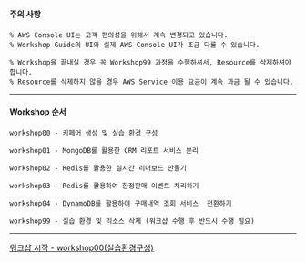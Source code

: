 #### 주의 사항

```
% AWS Console UI는 고객 편의성을 위해서 계속 변경되고 있습니다. 
% Workshop Guide의 UI와 실제 AWS Console UI가 조금 다를 수 있습니다.

% Workshop을 끝내실 경우 꼭 Workshop99 과정을 수행하셔서, Resource를 삭제하셔야 합니다.
% Resource를 삭제하지 않을 경우 AWS Service 이용 요금이 계속 과금 될 수 있습니다.
```

---

#### Workshop 순서

```
workshop00 - 키페어 생성 및 실습 환경 구성

workshop01 - MongoDB를 활용한 CRM 리포트 서비스 분리

workshop02 - Redis를 활용한 실시간 리더보드 만들기

workshop03 - Redis를 활용하여 한정판매 이벤트 처리하기

workshop04 - DynamoDB를 활용하여 구매내역 조회 서비스  전환하기

workshop99 - 실습 환경 및 리소스 삭제 (워크샵 수행 후 반드시 수행 필요)
```

---

[워크샵 시작 - workshop00(실습환경구성) ](../workshop00/workshop00.md) 
